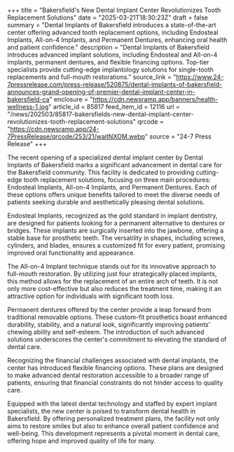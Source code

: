 +++
title = "Bakersfield's New Dental Implant Center Revolutionizes Tooth Replacement Solutions"
date = "2025-03-21T18:30:23Z"
draft = false
summary = "Dental Implants of Bakersfield introduces a state-of-the-art center offering advanced tooth replacement options, including Endosteal Implants, All-on-4 Implants, and Permanent Dentures, enhancing oral health and patient confidence."
description = "Dental Implants of Bakersfield introduces advanced implant solutions, including Endosteal and All-on-4 implants, permanent dentures, and flexible financing options. Top-tier specialists provide cutting-edge implantology solutions for single-tooth replacements and full-mouth restorations."
source_link = "https://www.24-7pressrelease.com/press-release/520875/dental-implants-of-bakersfield-announces-grand-opening-of-premier-dental-implant-center-in-bakersfield-ca"
enclosure = "https://cdn.newsramp.app/banners/health-wellness-1.jpg"
article_id = 85817
feed_item_id = 12116
url = "/news/202503/85817-bakersfields-new-dental-implant-center-revolutionizes-tooth-replacement-solutions"
qrcode = "https://cdn.newsramp.app/24-7PressRelease/qrcode/253/21/waitNXOM.webp"
source = "24-7 Press Release"
+++

<p>The recent opening of a specialized dental implant center by Dental Implants of Bakersfield marks a significant advancement in dental care for the Bakersfield community. This facility is dedicated to providing cutting-edge tooth replacement solutions, focusing on three main procedures: Endosteal Implants, All-on-4 Implants, and Permanent Dentures. Each of these options offers unique benefits tailored to meet the diverse needs of patients seeking durable and aesthetically pleasing dental solutions.</p><p>Endosteal Implants, recognized as the gold standard in implant dentistry, are designed for patients looking for a permanent alternative to dentures or bridges. These implants are surgically inserted into the jawbone, offering a stable base for prosthetic teeth. The versatility in shapes, including screws, cylinders, and blades, ensures a customized fit for every patient, promising improved oral functionality and appearance.</p><p>The All-on-4 Implant technique stands out for its innovative approach to full-mouth restoration. By utilizing just four strategically placed implants, this method allows for the replacement of an entire arch of teeth. It is not only more cost-effective but also reduces the treatment time, making it an attractive option for individuals with significant tooth loss.</p><p>Permanent dentures offered by the center provide a leap forward from traditional removable options. These custom-fit prosthetics boast enhanced durability, stability, and a natural look, significantly improving patients' chewing ability and self-esteem. The introduction of such advanced solutions underscores the center's commitment to elevating the standard of dental care.</p><p>Recognizing the financial challenges associated with dental implants, the center has introduced flexible financing options. These plans are designed to make advanced dental restoration accessible to a broader range of patients, ensuring that financial constraints do not hinder access to quality care.</p><p>Equipped with the latest dental technology and staffed by expert implant specialists, the new center is poised to transform dental health in Bakersfield. By offering personalized treatment plans, the facility not only aims to restore smiles but also to enhance overall patient confidence and well-being. This development represents a pivotal moment in dental care, offering hope and improved quality of life for many.</p>